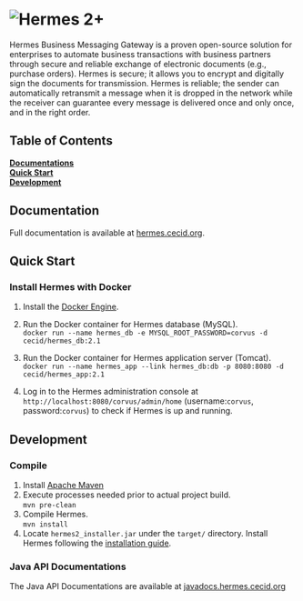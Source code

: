 # ![Hermes 2+](http://hermes.cecid.org/en/latest/_static/hermes-2-plus-logo.png)

Hermes Business Messaging Gateway is a proven open-source solution for
enterprises to automate business transactions with business partners through
secure and reliable exchange of electronic documents (e.g., purchase
orders). Hermes is secure; it allows you to encrypt and digitally sign the
documents for transmission. Hermes is reliable; the sender can automatically
retransmit a message when it is dropped in the network while the receiver can
guarantee every message is delivered once and only once, and in the right order.

## Table of Contents
**[Documentations](#documentations)** <br/>
**[Quick Start](#quick-start)** <br/>
**[Development](#development)**

## Documentation
Full documentation is available at [hermes.cecid.org](http://hermes.cecid.org/).

## Quick Start
### Install Hermes with Docker
1. Install the [Docker Engine](https://docs.docker.com/engine/installation/).
2. Run the Docker container for Hermes database (MySQL). <br/>
`docker run --name hermes_db -e MYSQL_ROOT_PASSWORD=corvus -d cecid/hermes_db:2.1`

3. Run the Docker container for Hermes application server (Tomcat). <br/>
`docker run --name hermes_app --link hermes_db:db -p 8080:8080 -d cecid/hermes_app:2.1`

4. Log in to the Hermes administration console at
`http://localhost:8080/corvus/admin/home` (username:`corvus`, password:`corvus`)
to check if Hermes is up and running.

## Development
### Compile
1. Install [Apache Maven](http://maven.apache.org/install.html)
2. Execute processes needed prior to actual project build. <br/>
`mvn pre-clean`
3. Compile Hermes.<br/>
`mvn install`
4. Locate `hermes2_installer.jar` under the `target/` directory. Install Hermes 
following the [installation guide](http://hermes.cecid.org/en/latest/installation.html).

### Java API Documentations
The Java API Documentations are available at
[javadocs.hermes.cecid.org](http://javadoc.hermes.cecid.org/)

